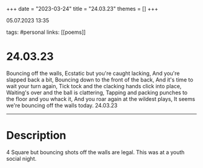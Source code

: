+++
date = "2023-03-24"
title = "24.03.23"
themes = []
+++

05.07.2023 13:35

tags: #personal
links: [[poems]]

# 24.03.23
Bouncing off the walls,
Ecstatic but you're caught lacking,
And you're slapped back a bit,
Bouncing down to the front of the back,
And it's time to wait your turn again,
Tick tock and the clacking hands click into place,
Waiting's over and the ball is clattering,
Tapping and packing punches to the floor and you whack it,
And you roar again at the wildest plays,
It seems we're bouncing off the walls today.
24.03.23

---
# Description
4 Square but bouncing shots off the walls are legal. This was at a youth social night.